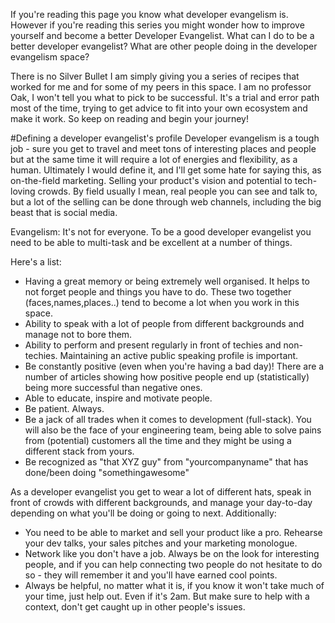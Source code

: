 If you're reading this page you know what developer evangelism is. However if you're reading this series you might wonder how to improve yourself and become a better Developer Evangelist. What can I do to be a better developer evangelist? What are other people doing in the developer evangelism space?

There is no Silver Bullet I am simply giving you a series of recipes that worked for me and for some of my peers in this space.
I am no professor Oak, I won't tell you what to pick to be successful. It's a trial and error path most of the time, trying to get advice to fit into your own ecosystem and make it work. So keep on reading and begin your journey!

#Defining a developer evangelist's profile
Developer evangelism is a tough job - sure you get to travel and meet tons of interesting places and people but at the same time it will require a lot of energies and flexibility, as a human.
Ultimately I would define it, and I'll get some hate for saying this, as on-the-field marketing. Selling your product's vision and potential to tech-loving crowds.
By field usually I mean, real people you can see and talk to, but a lot of the selling can be done through web channels, including the big beast that is social media.

Evangelism: It's not for everyone. To be a good developer evangelist you need to be able to multi-task and be excellent at a number of things.

Here's a list:
- Having a great memory or being extremely well organised. It helps to not forget people and things you have to do. These two together (faces,names,places..) tend to become a lot when you work in this space.
- Ability to speak with a lot of people from different backgrounds and manage not to bore them.
- Ability to perform and present regularly in front of techies and non-techies. Maintaining an active public speaking profile is important.
- Be constantly positive (even when you're having a bad day)! There are a number of articles showing how positive people end up (statistically) being more successful than negative ones.
- Able to educate, inspire and motivate people.
- Be patient. Always.
- Be a jack of all trades when it comes to development (full-stack). You will also be the face of your engineering team, being able to solve pains from (potential) customers all the time and they might be using a different stack from yours.
- Be recognized as "that XYZ guy" from "yourcompanyname" that has done/been doing "somethingawesome"

As a developer evangelist you get to wear a lot of different hats, speak in front of crowds with different backgrounds, and manage your day-to-day depending on what you'll be doing or going to next.
Additionally:

- You need to be able to market and sell your product like a pro. Rehearse your dev talks, your sales pitches and your marketing monologue.
- Network like you don't have a job. Always be on the look for interesting people, and if you can help connecting two people do not hesitate to do so - they will remember it and you'll have earned cool points.
- Always be helpful, no matter what it is, if you know it won't take much of your time, just help out. Even if it's 2am. But make sure to help with a context, don't get caught up in other people's issues.

